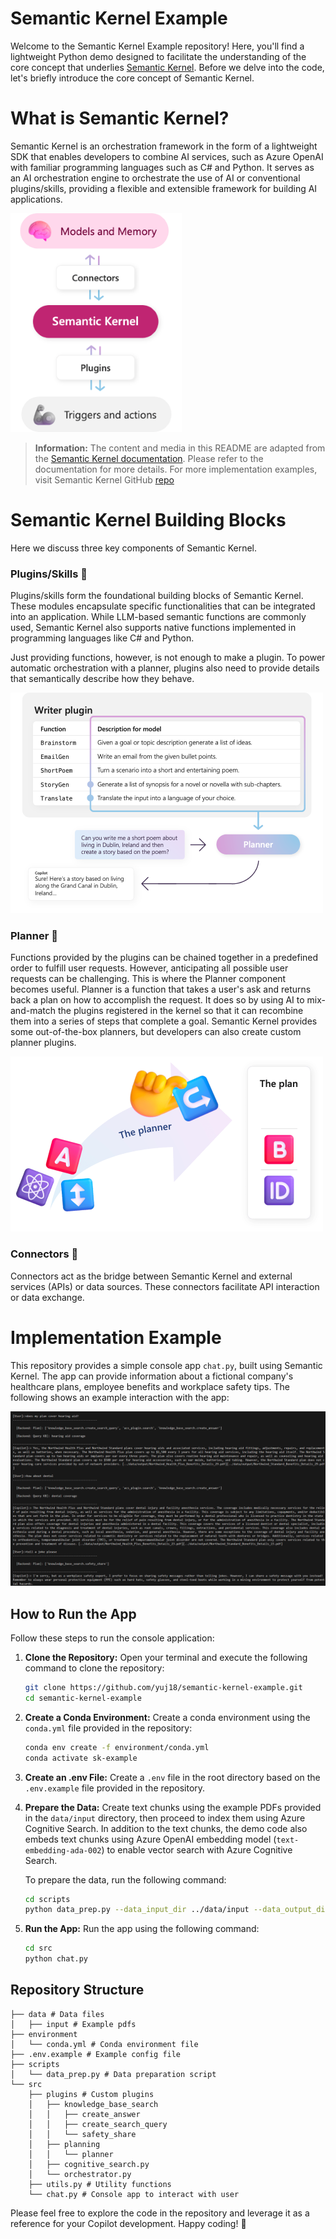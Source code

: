 # Semantic Kernel Example

Welcome to the Semantic Kernel Example repository! Here, you'll find a lightweight Python demo designed to facilitate the understanding of the core concept that underlies [Semantic Kernel](https://github.com/microsoft/semantic-kernel). Before we delve into the code, let's briefly introduce the core concept of Semantic Kernel.

# What is Semantic Kernel? 

Semantic Kernel is an orchestration framework in the form of a lightweight SDK that enables developers to combine AI services, such as Azure OpenAI with familiar programming languages such as C# and Python. It serves as an AI orchestration engine to orchestrate the use of AI or conventional plugins/skills, providing a flexible and extensible framework for building AI applications. 


![plugin](docs/media/mind-and-body-of-semantic-kernel.png)


  > **Information:**
  > The content and media in this README are adapted from the [Semantic Kernel documentation](https://learn.microsoft.com/en-us/semantic-kernel/overview/). Please refer to the documentation for more details. For more implementation examples, visit Semantic Kernel GitHub [repo](https://github.com/microsoft/semantic-kernel)


# Semantic Kernel Building Blocks

Here we discuss three key components of Semantic Kernel. 

### Plugins/Skills 🧩

Plugins/skills form the foundational building blocks of Semantic Kernel. These modules encapsulate specific functionalities that can be integrated into an application. While LLM-based semantic functions are commonly used, Semantic Kernel also supports native functions implemented in programming languages like C# and Python.

Just providing functions, however, is not enough to make a plugin. To power automatic orchestration with a planner, plugins also need to provide details that semantically describe how they behave.

![plugin](docs/media/writer-plugin-example.png)


### Planner 📝

Functions provided by the plugins can be chained together in a predefined order to fulfill user requests. However, anticipating all possible user requests can be challenging. This is where the Planner component becomes useful. Planner is a function that takes a user's ask and returns back a plan on how to accomplish the request. It does so by using AI to mix-and-match the plugins registered in the kernel so that it can recombine them into a series of steps that complete a goal. Semantic Kernel provides some out-of-the-box planners, but developers can also create custom planner plugins.

![planner](docs/media/the-planner.png)

### Connectors 🤝

Connectors act as the bridge between Semantic Kernel and external services (APIs) or data sources. These connectors facilitate API interaction or data exchange. 


# Implementation Example
This repository provides a simple console app `chat.py`, built using Semantic Kernel. The app can provide information about a fictional company's healthcare plans, employee benefits and workplace safety tips. The following shows an example interaction with the app:

![copilot-demo](docs/media/copilot-demo.png)

## How to Run the App

Follow these steps to run the console application:

1. **Clone the Repository:**
   Open your terminal and execute the following command to clone the repository:
    ```bash
    git clone https://github.com/yuj18/semantic-kernel-example.git
    cd semantic-kernel-example
    ```
2. **Create a Conda Environment:**
    Create a conda environment using the `conda.yml` file provided in the repository:
     ```bash
     conda env create -f environment/conda.yml
     conda activate sk-example
     ```
3. **Create an .env File:**
    Create a `.env` file in the root directory based on the `.env.example` file provided in the repository. 

4. **Prepare the Data:**
    Create text chunks using the example PDFs provided in the `data/input` directory, then proceed to index them using Azure Cognitive Search. In addition to the text chunks, the demo code also embeds text chunks using Azure OpenAI embedding model (`text-embedding-ada-002`) to enable vector search with Azure Cognitive Search. 
    
    To prepare the data, run the following command:
    ```bash
    cd scripts
    python data_prep.py --data_input_dir ../data/input --data_output_dir ../data/output --category "handbook"
    ```
4. **Run the App:**
    Run the app using the following command:
    ```bash
    cd src
    python chat.py
    ```
## Repository Structure

```
├── data # Data files
│   ├── input # Example pdfs
├── environment 
│   └── conda.yml # Conda environment file
├── .env.example # Example config file
├── scripts 
│   └── data_prep.py # Data preparation script
└── src
    ├── plugins # Custom plugins
    │   ├── knowledge_base_search
    │   │   ├── create_answer
    │   │   ├── create_search_query
    │   │   └── safety_share
    │   ├── planning
    │   │   └── planner
    │   ├── cognitive_search.py
    │   └── orchestrator.py
    ├── utils.py # Utility functions
    └── chat.py # Console app to interact with user
```


Please feel free to explore the code in the repository and leverage it as a reference for your Copilot development. Happy coding! 🚀